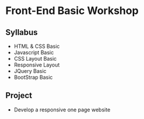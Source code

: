 
# Front-End Basic Workshop 

## Syllabus

- HTML & CSS Basic 
- Javascript Basic
- CSS Layout Basic
- Responsive Layout
- JQuery Basic
- BootStrap Basic

## Project

- Develop a responsive one page website

